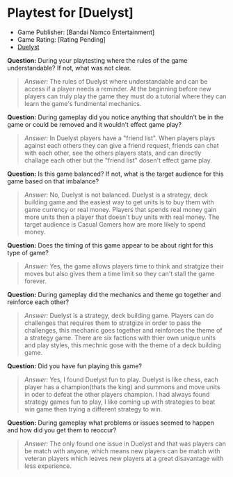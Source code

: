 # Playtest for [Duelyst]

* Game Publisher: [Bandai Namco Entertainment]
* Game Rating: [Rating Pending]
* [Duelyst](https://duelyst.com/)

**Question:** During your playtesting where the rules of the game understandable? If not, what was not clear.
> _Answer:_ The rules of Duelyst where understandable and can be access if a player needs a reminder. At the beginning before new players can truly play the game they must do a tutorial where they can learn the game's fundmental mechanics.

**Question:** During gameplay did you notice anything that shouldn't be in the game or could be removed and it wouldn't effect game play?
> _Answer:_ In Duelyst players have a "friend list". When players plays against each others they can give a friend request, friends can chat with each other, see the others players stats, and can directly challage each other but the "friend list" dosen't effect game play. 

**Question:** Is this game balanced? If not, what is the target audience for this game based on that imbalance?
> _Answer:_ No, Duelyst is not balanced. Duelyst is a strategy, deck building game and the easiest way to get units is to buy them with game currency or real money. Players that spends real money gain more units then a player that doesn't buy units with real money. The target audience is Casual Gamers how are more likely to spend money.

**Question:** Does the timing of this game appear to be about right for this type of game?
> _Answer:_ Yes, the game allows players time to think and stratgize their moves but also gives them a time limit so they can't stall the game forever. 

**Question:** During gameplay did the mechanics and theme go together and reinforce each other?
> _Answer:_ Duelyst is a strategy, deck building game. Players can do challenges that requires them to stratgize in order to pass the challenges, this mechanic goes together and reinforces the theme of a strategy game. There are six factions with thier own unique units and play styles, this mechnic gose with the theme of a deck building game.

**Question:** Did you have fun playing this game?
> _Answer:_ Yes, I found Duelyst fun to play. Duelyst is like chess, each player has a champion(thats the king) and summons and move units in oder to defeat the other players champion. I had always found strategy games fun to play, I like coming up with strategies to beat win game then trying a different strategy to win.      

**Question:** During gameplay what problems or issues seemed to happen and how did you get them to reoccur?
> _Answer:_ The only found one issue in Duelyst and that was players can be match with anyone, which means new players can be match with veteran players which leaves new players at a great disavantage with less experience.
